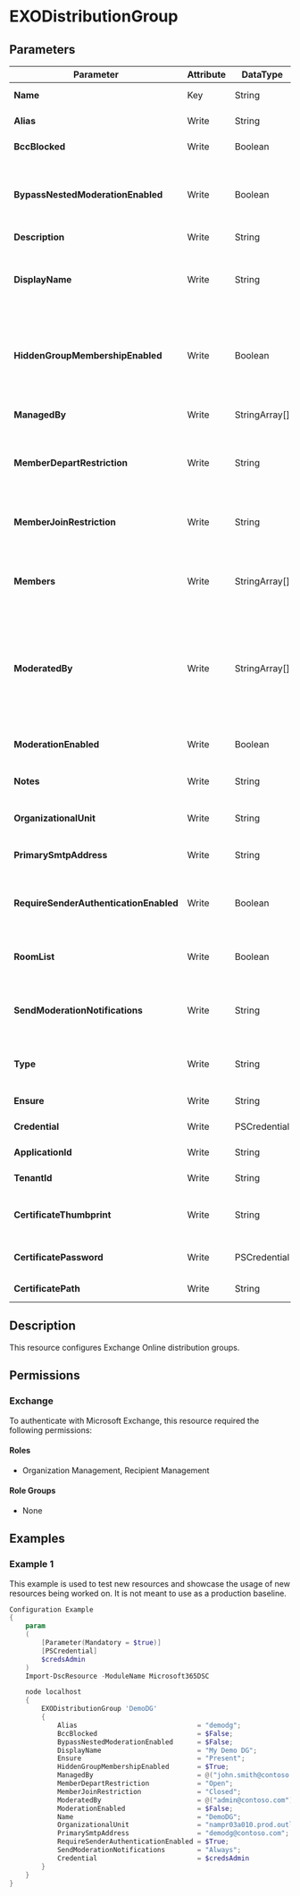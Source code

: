 ﻿# EXODistributionGroup

## Parameters

| Parameter | Attribute | DataType | Description | Allowed Values |
| --- | --- | --- | --- | --- |
| **Name** | Key | String | The Name parameter specifies a unique name for the address list. | |
| **Alias** | Write | String | Exchange alias (also known as the mail nickname) for the recipient | |
| **BccBlocked** | Write | Boolean | Is Bcc blocked for the distribution group. | |
| **BypassNestedModerationEnabled** | Write | Boolean | The ByPassNestedModerationEnabled parameter specifies how to handle message approval when a moderated group contains other moderated groups as members. | |
| **Description** | Write | String | Description of the distribution group. | |
| **DisplayName** | Write | String | The DisplayName parameter specifies the display name of the group. The display name is visible in the Exchange admin center and in address lists. The maximum length is 256 characters. | |
| **HiddenGroupMembershipEnabled** | Write | Boolean | The HiddenGroupMembershipEnabled switch specifies whether to hide the members of the distribution group from members of the group and users who aren't members of the group. | |
| **ManagedBy** | Write | StringArray[] | The ManagedBy parameter specifies an owner for the group. A group must have at least one owner. | |
| **MemberDepartRestriction** | Write | String | The MemberDepartRestriction parameter specifies the restrictions that you put on requests to leave the group. Valid values are: Open & Closed | `Open`, `Closed` |
| **MemberJoinRestriction** | Write | String | The MemberJoinRestriction parameter specifies the restrictions that you put on requests to join the group. Valid values are: Open, Closed & ApprovalRequired | `Open`, `Closed`, `ApprovalRequired` |
| **Members** | Write | StringArray[] | The Members parameter specifies the recipients (mail-enabled objects) that are members of the group. You can use any value that uniquely identifies the recipient. | |
| **ModeratedBy** | Write | StringArray[] | The ModeratedBy parameter specifies one or more moderators for this group. A moderator approves messages sent to the group before the messages are delivered. A moderator must be a mailbox, mail user, or mail contact in your organization. You can use any value that uniquely identifies the moderator. | |
| **ModerationEnabled** | Write | Boolean | The ModerationEnabled parameter specifies whether moderation is enabled for this recipient. | |
| **Notes** | Write | String | The Notes parameters specifies additional information about the object. | |
| **OrganizationalUnit** | Write | String | The OrganizationalUnit parameter specifies the location in Active Directory where the group is created. | |
| **PrimarySmtpAddress** | Write | String | The PrimarySmtpAddress parameter specifies the primary return email address that's used for the recipient. | |
| **RequireSenderAuthenticationEnabled** | Write | Boolean | The RequireSenderAuthenticationEnabled parameter specifies whether to accept messages only from authenticated (internal) senders. | |
| **RoomList** | Write | Boolean | The RoomList switch specifies that all members of this distribution group are room mailboxes. You don't need to specify a value with this switch. | |
| **SendModerationNotifications** | Write | String | The SendModerationNotifications parameter specifies when moderation notification messages are sent. Valid values are: Always, Internal & Never | `Always`, `Internal`, `Never` |
| **Type** | Write | String | The Type parameter specifies the type of group that you want to create. Valid values are: Distribution & Security | `Distribution`, `Security` |
| **Ensure** | Write | String | Specifies if this AddressList should exist. | `Present`, `Absent` |
| **Credential** | Write | PSCredential | Credentials of the Exchange Global Admin | |
| **ApplicationId** | Write | String | Id of the Azure Active Directory application to authenticate with. | |
| **TenantId** | Write | String | Id of the Azure Active Directory tenant used for authentication. | |
| **CertificateThumbprint** | Write | String | Thumbprint of the Azure Active Directory application's authentication certificate to use for authentication. | |
| **CertificatePassword** | Write | PSCredential | Username can be made up to anything but password will be used for CertificatePassword | |
| **CertificatePath** | Write | String | Path to certificate used in service principal usually a PFX file. | |

## Description

This resource configures Exchange Online distribution groups.

## Permissions

### Exchange

To authenticate with Microsoft Exchange, this resource required the following permissions:

#### Roles

- Organization Management, Recipient Management

#### Role Groups

- None

## Examples

### Example 1

This example is used to test new resources and showcase the usage of new resources being worked on.
It is not meant to use as a production baseline.

```powershell
Configuration Example
{
    param
    (
        [Parameter(Mandatory = $true)]
        [PSCredential]
        $credsAdmin
    )
    Import-DscResource -ModuleName Microsoft365DSC

    node localhost
    {
        EXODistributionGroup 'DemoDG'
        {
            Alias                              = "demodg";
            BccBlocked                         = $False;
            BypassNestedModerationEnabled      = $False;
            DisplayName                        = "My Demo DG";
            Ensure                             = "Present";
            HiddenGroupMembershipEnabled       = $True;
            ManagedBy                          = @("john.smith@contoso.com");
            MemberDepartRestriction            = "Open";
            MemberJoinRestriction              = "Closed";
            ModeratedBy                        = @("admin@contoso.com");
            ModerationEnabled                  = $False;
            Name                               = "DemoDG";
            OrganizationalUnit                 = "nampr03a010.prod.outlook.com/Microsoft Exchange Hosted Organizations/contoso.com";
            PrimarySmtpAddress                 = "demodg@contoso.com";
            RequireSenderAuthenticationEnabled = $True;
            SendModerationNotifications        = "Always";
            Credential                         = $credsAdmin
        }
    }
}
```

